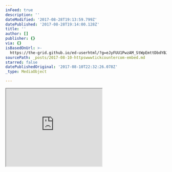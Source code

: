 ```yaml
---
inFeed: true
description: ''
dateModified: '2017-08-28T19:13:59.799Z'
datePublished: '2017-08-28T19:14:00.128Z'
title: ''
author: []
publisher: {}
via: {}
isBasedOnUrl: >-
  https://the-grid.github.io/ed-userhtml/?g=eJyFUU1PwzAM_StWpEmttDbdYBJaPw5DHLjsxA1xCHG6pWubKnFbTYj_TroNmECIm_1sv-dnZ6gHQEEiomOnciZN3xKasWVnVGPOlrer5G7BQNbCuZyRlodTm7IMHB1rPzZqpP0aFkkyS6EzTpM27RqsqgXpQXlMIOp2F70aItOsYbmasSITsLeqzBnn4zjGV8SxNA3_2oWfN_gGIjLRcMOANE3q9584kAGPFz-AjIv_tH5zXbGc5rm_VJE5aXVHRVD2rZw8BjgHNweNIbzBICxUPusqBzlgvFP0UKtGteQ2xyex24pGBS58Tl5S0CUE1x2b4yMGnib0R6PetilcSKRVgtSly09PhVijr2k8xc5Kn_zhy5F_gOSV47UR6MHKsXRaMO6E9YRbgyrWrVOWNqo0VgUXA17nPUAj-0l2DuxsnPnoSiJyeGBhmGb8cpcPT2vKQw
sourcePath: _posts/2017-08-10-httpswwwtickcountercom-embed.md
starred: false
datePublishedOriginal: '2017-08-10T22:32:26.078Z'
_type: MediaObject

---
```

<iframe src="https://the-grid.github.io/ed-userhtml/?g=eJyFUU1PwzAM_StWpEmttDbdYBJaPw5DHLjsxA1xCHG6pWubKnFbTYj_TroNmECIm_1sv-dnZ6gHQEEiomOnciZN3xKasWVnVGPOlrer5G7BQNbCuZyRlodTm7IMHB1rPzZqpP0aFkkyS6EzTpM27RqsqgXpQXlMIOp2F70aItOsYbmasSITsLeqzBnn4zjGV8SxNA3_2oWfN_gGIjLRcMOANE3q9584kAGPFz-AjIv_tH5zXbGc5rm_VJE5aXVHRVD2rZw8BjgHNweNIbzBICxUPusqBzlgvFP0UKtGteQ2xyex24pGBS58Tl5S0CUE1x2b4yMGnib0R6PetilcSKRVgtSly09PhVijr2k8xc5Kn_zhy5F_gOSV47UR6MHKsXRaMO6E9YRbgyrWrVOWNqo0VgUXA17nPUAj-0l2DuxsnPnoSiJyeGBhmGb8cpcPT2vKQw" height="244" style=""></iframe>